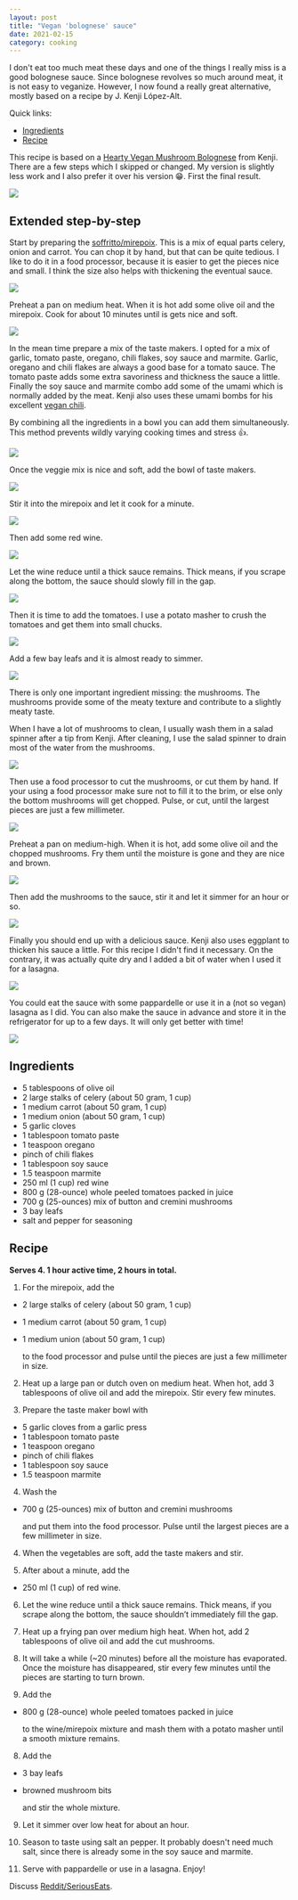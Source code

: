 ```yaml
---
layout: post
title: "Vegan 'bolognese' sauce"
date: 2021-02-15
category: cooking
---
```


I don't eat too much meat these days and one of the things I really miss is a good bolognese sauce. Since bolognese revolves so much around meat, it is not easy to veganize. However, I now found a really great alternative, mostly based on a recipe by J. Kenji López-Alt.

Quick links:

- [Ingredients](#ingredients)
- [Recipe](#recipe)

This recipe is based on a [Hearty Vegan Mushroom Bolognese](https://www.seriouseats.com/2014/02/vegan-pasta-with-rich-and-hearty-mushroom-bol.html) from Kenji. There are a few steps which I skipped or changed. My version is slightly less work and I also prefer it over his version 😁. First the final result.

![](/assets/2021-02-16-vegan-bolognese/final_sauce.JPEG)

## Extended step-by-step

Start by preparing the [soffritto/mirepoix](https://en.wikipedia.org/wiki/Mirepoix_(cuisine)). This is a mix of equal parts celery, onion and carrot. You can chop it by hand, but that can be quite tedious. I like to do it in a food processor, because it is easier to get the pieces nice and small. I think the size also helps with thickening the eventual sauce.

![](/assets/2021-02-16-vegan-bolognese/mirepoix.jpeg)

Preheat a pan on medium heat. When it is hot add some olive oil and the mirepoix. Cook for about 10 minutes until is gets nice and soft. 

![](/assets/2021-02-16-vegan-bolognese/mirepoix_cooking.JPEG)

In the mean time prepare a mix of the taste makers. I opted for a mix of garlic, tomato paste, oregano, chili flakes, soy sauce and marmite. Garlic, oregano and chili flakes are always a good base for a tomato sauce. The tomato paste adds some extra savoriness and thickness the sauce a little. Finally the soy sauce and marmite combo add some of the umami which is normally added by the meat. Kenji also uses these umami bombs for his excellent [vegan chili](https://www.seriouseats.com/recipes/2012/01/best-vegetarian-bean-chile-recipe.html).

By combining all the ingredients in a bowl you can add them simultaneously. This method prevents wildly varying cooking times and stress 👍.

![](/assets/2021-02-16-vegan-bolognese/taste_makers.jpeg)

Once the veggie mix is nice and soft, add the bowl of taste makers.

![](/assets/2021-02-16-vegan-bolognese/taste_makers_added.JPEG)

Stir it into the mirepoix and let it cook for a minute.

![](/assets/2021-02-16-vegan-bolognese/taste_makers_mixed.JPEG)

Then add some red wine.

![](/assets/2021-02-16-vegan-bolognese/wine_added.JPEG)

Let the wine reduce until a thick sauce remains. Thick means, if you scrape along the bottom, the sauce should slowly fill in the gap.

![](/assets/2021-02-16-vegan-bolognese/wine_reduced.JPEG)

Then it is time to add the tomatoes. I use a potato masher to crush the tomatoes and get them into small chucks.

![](/assets/2021-02-16-vegan-bolognese/tomatoes.JPEG)

Add a few bay leafs and it is almost ready to simmer.

![](/assets/2021-02-16-vegan-bolognese/bay_leafs.JPEG)

There is only one important ingredient missing: the mushrooms. The mushrooms provide some of the meaty texture and contribute to a slightly meaty taste.

When I have a lot of mushrooms to clean, I usually wash them in a salad spinner after a tip from Kenji. After cleaning, I use the salad spinner to drain most of the water from the mushrooms.

![](/assets/2021-02-16-vegan-bolognese/mushrooms_cleaning.JPEG)

Then use a food processor to cut the mushrooms, or cut them by hand. If your using a food processor make sure not to fill it to the brim, or else only the bottom mushrooms will get chopped. Pulse, or cut, until the largest pieces are just a few millimeter. 

![](/assets/2021-02-16-vegan-bolognese/mushrooms_cut.JPEG)

Preheat a pan on medium-high. When it is hot, add some olive oil and the chopped mushrooms. Fry them until the moisture is gone and they are nice and brown.

![](/assets/2021-02-16-vegan-bolognese/frying_mushrooms.jpeg)

Then add the mushrooms to the sauce, stir it and let it simmer for an hour or so. 

![](/assets/2021-02-16-vegan-bolognese/mushrooms_added_to_sauce.JPEG)

Finally you should end up with a delicious sauce. Kenji also uses eggplant to thicken his sauce a little. For this recipe I didn't find it necessary. On the contrary, it was actually quite dry and I added a bit of water when I used it for a lasagna.

![](/assets/2021-02-16-vegan-bolognese/final_sauce.JPEG)

You could eat the sauce with some pappardelle or use it in a (not so vegan) lasagna as I did. You can also make the sauce in advance and store it in the refrigerator for up to a few days. It will only get better with time!

![](/assets/2021-02-16-vegan-bolognese/lasagna.JPEG)

## Ingredients

- 5 tablespoons of olive oil
- 2 large stalks of celery (about 50 gram, 1 cup)
- 1 medium carrot (about 50 gram, 1 cup)
- 1 medium onion (about 50 gram, 1 cup) 
- 5 garlic cloves
- 1 tablespoon tomato paste 
- 1 teaspoon oregano
- pinch of chili flakes
- 1 tablespoon soy sauce
- 1.5 teaspoon marmite
- 250 ml (1 cup) red wine
- 800 g (28-ounce) whole peeled tomatoes packed in juice
- 700 g (25-ounces) mix of button and cremini mushrooms
- 3 bay leafs
- salt and pepper for seasoning

## Recipe

**Serves 4. 1 hour active time, 2 hours in total.**

1. For the mirepoix, add the 
 - 2 large stalks of celery (about 50 gram, 1 cup)
 - 1 medium carrot (about 50 gram, 1 cup)
 - 1 medium union (about 50 gram, 1 cup) 

   to the food processor and pulse until the pieces are just a few millimeter in size.

2. Heat up a large pan or dutch oven on medium heat. When hot, add 3 tablespoons of olive oil and add the mirepoix. Stir every few minutes.

3. Prepare the taste maker bowl with 
 - 5 garlic cloves from a garlic press
 - 1 tablespoon tomato paste 
 - 1 teaspoon oregano
 - pinch of chili flakes
 - 1 tablespoon soy sauce
 - 1.5 teaspoon marmite

4. Wash the 
- 700 g (25-ounces) mix of button and cremini mushrooms 

    and put them into the food processor. Pulse until the largest pieces are a few millimeter in size.

4. When the vegetables are soft, add the taste makers and stir.  

5. After about a minute, add the 
 - 250 ml (1 cup) of red wine.

6. Let the wine reduce until a thick sauce remains. Thick means, if you scrape along the bottom, the sauce shouldn’t immediately fill the gap.

6. Heat up a frying pan over medium high heat. When hot, add 2 tablespoons of olive oil and add the cut mushrooms. 

6. It will take a while (~20 minutes) before all the moisture has evaporated. Once the moisture has disappeared, stir every few minutes until the pieces are starting to turn brown.

7. Add the 
 - 800 g (28-ounce) whole peeled tomatoes packed in juice

    to the wine/mirepoix mixture and mash them with a potato masher until a smooth mixture remains.

8. Add the 
- 3 bay leafs
- browned mushroom bits

    and stir the whole mixture.

9. Let it simmer over low heat for about an hour. 

10. Season to taste using salt an pepper. It probably doesn't need much salt, since there is already some in the soy sauce and marmite. 

11. Serve with pappardelle or use in a lasagna. Enjoy!

Discuss [Reddit/SeriousEats](https://www.reddit.com/r/seriouseats/comments/ll23js/improved_kenjis_hearty_vegan_mushroom_bolognese/).